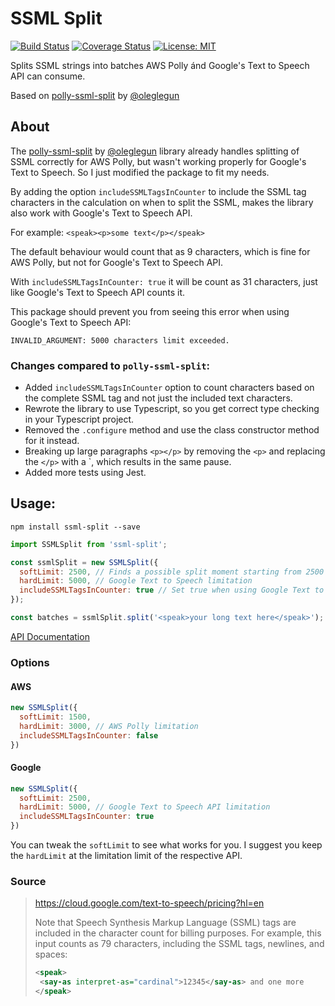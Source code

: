 # SSML Split
[![Build Status](https://img.shields.io/github/workflow/status/jvandenaardweg/ssml-split/Publish%20NPM%20Package)](https://github.com/jvandenaardweg/ssml-split/actions)
[![Coverage Status](https://coveralls.io/repos/github/jvandenaardweg/ssml-split/badge.svg?branch=master)](https://coveralls.io/github/jvandenaardweg/ssml-split?branch=master)
[![License: MIT](https://img.shields.io/badge/License-MIT-green.svg)](https://opensource.org/licenses/MIT)

Splits SSML strings into batches AWS Polly ánd Google's Text to Speech API can consume.

Based on [polly-ssml-split](https://github.com/oleglegun/polly-ssml-split) by [@oleglegun](https://github.com/oleglegun)

## About
The [polly-ssml-split](https://github.com/oleglegun/polly-ssml-split) by [@oleglegun](https://github.com/oleglegun) library already handles splitting of SSML correctly for AWS Polly, but wasn't working properly for Google's Text to Speech. So I just modified the package to fit my needs.

By adding the option `includeSSMLTagsInCounter` to include the SSML tag characters in the calculation on when to split the SSML, makes the library also work with Google's Text to Speech API.

For example:
`<speak><p>some text</p></speak>`

The default behaviour would count that as 9 characters, which is fine for AWS Polly, but not for Google's Text to Speech API.

With `includeSSMLTagsInCounter: true` it will be count as 31 characters, just like Google's Text to Speech API counts it.

This package should prevent you from seeing this error when using Google's Text to Speech API:

```
INVALID_ARGUMENT: 5000 characters limit exceeded.
```

### Changes compared to `polly-ssml-split`:
- Added `includeSSMLTagsInCounter` option to count characters based on the complete SSML tag and not just the included text characters.
- Rewrote the library to use Typescript, so you get correct type checking in your Typescript project.
- Removed the `.configure` method and use the class constructor method for it instead.
- Breaking up large paragraphs `<p></p>` by removing the `<p>` and replacing the `</p>` with a `<break strength="x-string" />, which results in the same pause.
- Added more tests using Jest.

## Usage:
```
npm install ssml-split --save
```

```javascript
import SSMLSplit from 'ssml-split';

const ssmlSplit = new SSMLSplit({
  softLimit: 2500, // Finds a possible split moment starting from 2500 characters
  hardLimit: 5000, // Google Text to Speech limitation
  includeSSMLTagsInCounter: true // Set true when using Google Text to Speech API, set to false with AWS Polly
});

const batches = ssmlSplit.split('<speak>your long text here</speak>');
```

[API Documentation](https://github.com/jvandenaardweg/ssml-split/blob/master/API.md)

### Options
#### AWS
```javascript
new SSMLSplit({
  softLimit: 1500,
  hardLimit: 3000, // AWS Polly limitation
  includeSSMLTagsInCounter: false
})
```

#### Google
```javascript
new SSMLSplit({
  softLimit: 2500,
  hardLimit: 5000, // Google Text to Speech API limitation
  includeSSMLTagsInCounter: true
})
```

You can tweak the `softLimit` to see what works for you. I suggest you keep the `hardLimit` at the limitation limit of the respective API.



### Source

> https://cloud.google.com/text-to-speech/pricing?hl=en
>
> Note that Speech Synthesis Markup Language (SSML) tags are included in the character count for billing purposes. For example, this input counts as 79 characters, including the SSML tags, newlines, and spaces:
> ```xml
> <speak>
>  <say-as interpret-as="cardinal">12345</say-as> and one more
> </speak>
> ```
